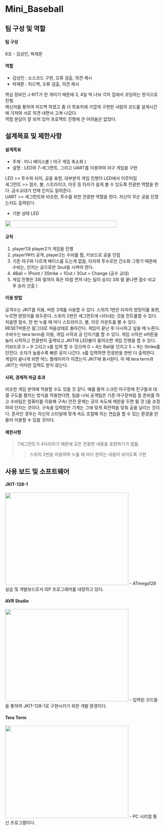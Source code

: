 # Mini_Baseball
## 팀 구성 및 역할
#### 팀 구성
6조 - 김상인, 박재문

#### 역할
- 김상인 : 소스코드 구현, 오류 검출, 의견 제시   
- 박재문 : 피드백, 오류 검출, 의견 제시

핵심 장비인 J-KIT가 한 개이기 때문에 3, 4일 씩 나눠 각자 집에서 코딩하는 방식으로 진행.   
메신저를 통하여 피드백 하였고 좀 더 목표치에 가깝게 구현한 사람의 코드를 설계시간에 가져와 서로 의견 내면서 고쳐 나갔다.   
역할 분담이 잘 되어 있어 프로젝트 진행에 큰 어려움은 없었다.

## 설계목표 및 제한사항
#### 설계목표
- 주제 : 미니 베이스볼 ( 야구 게임 축소화 )   
- 설명 : LED와 7-세그먼트, 그리고 UART를 이용하여 야구 게임을 구현

LED >> 투수와 타자, 공을 표현, 대부분의 게임 진행이 LED에서 이루어짐   
세그먼트 >> 점수, 볼, 스트라이크, 아웃 등 타자가 쉽게 볼 수 있도록 전광판 역할을 한다. 공수교대가 언제 인지도 알려준다.   
UART >> 세그먼트와 비슷한, 투수를 위한 전광판 역할을 한다. 자신이 무슨 공을 던졌는지도 출력된다.

* 기본 상태 LED
<img src="https://user-images.githubusercontent.com/73647861/105465034-c4887a00-5cd5-11eb-86a0-c7afe9fb4114.JPG" width="360" height="23">

#### 규칙
1. player1과 player2가 게임을 진행
2. player1부터 공격, player2는 수비를 함, 키보드로 공을 던짐
3. 기존 야구와 다르게 베이스를 도는게 없음, 타자와 투수로만 간소화 그렇기 때문에 수비는, 던지는 공으로만 3out을 시켜야 한다.
4. 4Ball = 1Point / 3Strike = 1Out / 3Out = Change (공수 교대)
5. 게임 진행은 3회 말까지 혹은 10점 먼저 내는 팀이 승리( 3회 말 끝나면 점수 비교 후 승리 	선출 )

#### 이용 방법
공격수는 JKIT를 이용, 버튼 3개를 사용할 수 있다. 스위치 1번은 타자의 방망이를 표현, 누르면 방망이를 휘두른다. 스위치 2번은 세그먼트에 나타내는 것을 컨트롤할 수 있다.   
처음엔 점수, 한 번 누를 때 마다 스트라이크, 볼, 아웃 카운트를 볼 수 있다.   
RESET버튼은 말그대로 처음상태로 돌아간다. 게임이 끝난 후 다시하고 싶을 때 누른다.   
수비수는 tera term을 이용, 게임 시작과 공 던지기를 할 수 있다. 게임 시작은 s버튼을 눌러 시작하고 전광판이 출력되고 JKIT에 LED불이 들어오면 게임 진행을 할 수 있다.   
키보드로 0 ~ 9 그리고 s를 입력 할 수 있으며 0 ~ 4는 Ball을 던지고 5 ~ 9는 Strike를 던진다. 숫자가 높을수록 빠른 공이 나간다. s를 입력하면 전광판을 한번 더 출력한다.   
게임이 끝나게 되면 어느 플레이어가 이겼는지 JKIT에 표시된다. 이 때 tera term과 JKIT는 어떠한 입력도 받지 않는다.

#### 사회, 경제적 파급 효과
비슷한 게임 분야에 적용할 수도 있을 것 같다. 예를 들어 스크린 야구장에 친구들과 대결 구도를 펼치는 방식을 적용한다면, 팀을 나눠 공격팀은 기존 야구장처럼 칠 준비를 하고 수비팀은 컴퓨터를 이용해 구속( 안전 문제는 공의 속도에 제한을 두면 될 것 )을 조정하여 던지는 것이다. 구속을 입력받은 기계는 그에 맞게 회전력을 맞춰 공을 날리는 것이다. 혼자인 경우는 자신의 스타일에 맞게 속도 조절해 치는 연습을 할 수 있는 환경을 만들어 이용할 수 있을 것이다.

#### 제한사항
> 7세그먼트가 4자리이기 때문에 모든 전광판 내용을 표현하기가 힘듦.
> >스위치 2번을 이용하여 누를 때 마다 원하는 내용이 보이도록 구현

## 사용 보드 및 소프트웨어
#### JKIT-128-1
<img src="https://user-images.githubusercontent.com/73647861/105478402-7a5bc480-5ce6-11eb-8736-93a6af55fc30.jpg" width="400" height="300">
- ATmega128 실습 및 개발보드로서 ISP 프로그래머를 내장하고 있다.

#### AVR Studio
<img src="https://user-images.githubusercontent.com/73647861/105478995-47660080-5ce7-11eb-952b-256d41cffce6.jpg" width="400" height="300">
- 입력된 코드들을 통하여 JKIT-128-1로 구현시키기 위한 개발 환경이다.

#### Tera Term
<img src="https://user-images.githubusercontent.com/73647861/105479545-eee33300-5ce7-11eb-96cc-807e28a041b7.jpg" width="400" height="300">
- PC 시리얼 통신 프로그램이다.
